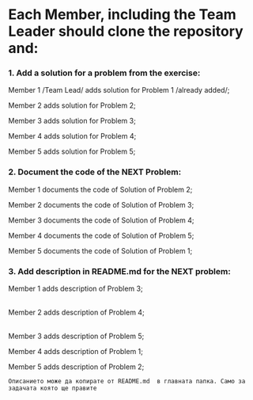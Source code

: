     
# Each Member, including the Team Leader should clone the repository and:

  ###  1. Add a solution for a problem from the exercise:
Member 1 /Team Lead/ adds solution for Problem 1 /already added/;<p>
Member 2 adds solution for Problem 2;<p>
Member 3 adds solution for Problem 3;<p>
Member 4 adds solution for Problem 4;<p>
Member 5 adds solution for Problem 5;<p>

  ###  2. Document the code of the NEXT Problem:
Member 1 documents the code of Solution of Problem 2;<p>
Member 2 documents the code of Solution of Problem 3;<p>
Member 3 documents the code of Solution of Problem 4;<p>
Member 4 documents the code of Solution of Problem 5;<p>
Member 5 documents the code of Solution of Problem 1;<p>

  ###  3. Add description in README.md for the NEXT problem:
Member 1 adds description of Problem 3;<p>                    
Member 2 adds description of Problem 4;<p>                 
Member 3 adds description of Problem 5;<p>
Member 4 adds description of Problem 1;<p>
Member 5 adds description of Problem 2;<p>

`Oписанието може да копирате от README.md 
в главната папка. Само за задачата която ще правите`
